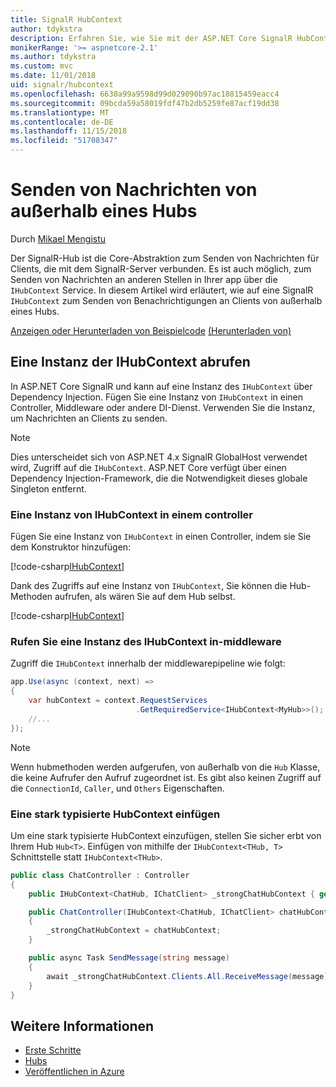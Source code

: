 ```yaml
---
title: SignalR HubContext
author: tdykstra
description: Erfahren Sie, wie Sie mit der ASP.NET Core SignalR HubContext-Dienst zum Senden von Benachrichtigungen an Clients von außerhalb eines Hubs.
monikerRange: '>= aspnetcore-2.1'
ms.author: tdykstra
ms.custom: mvc
ms.date: 11/01/2018
uid: signalr/hubcontext
ms.openlocfilehash: 6630a99a9598d99d029090b97ac18815459eacc4
ms.sourcegitcommit: 09bcda59a58019fdf47b2db5259fe87acf19dd38
ms.translationtype: MT
ms.contentlocale: de-DE
ms.lasthandoff: 11/15/2018
ms.locfileid: "51708347"
---
```

# <a name="send-messages-from-outside-a-hub"></a>Senden von Nachrichten von außerhalb eines Hubs

Durch [Mikael Mengistu](https://twitter.com/MikaelM_12)

Der SignalR-Hub ist die Core-Abstraktion zum Senden von Nachrichten für Clients, die mit dem SignalR-Server verbunden. Es ist auch möglich, zum Senden von Nachrichten an anderen Stellen in Ihrer app über die `IHubContext` Service. In diesem Artikel wird erläutert, wie auf eine SignalR `IHubContext` zum Senden von Benachrichtigungen an Clients von außerhalb eines Hubs.

[Anzeigen oder Herunterladen von Beispielcode](https://github.com/aspnet/Docs/tree/master/aspnetcore/signalr/hubcontext/sample/) [(Herunterladen von)](xref:index#how-to-download-a-sample)

## <a name="get-an-instance-of-ihubcontext"></a>Eine Instanz der IHubContext abrufen

In ASP.NET Core SignalR und kann auf eine Instanz des `IHubContext` über Dependency Injection. Fügen Sie eine Instanz von `IHubContext` in einen Controller, Middleware oder andere DI-Dienst. Verwenden Sie die Instanz, um Nachrichten an Clients zu senden.

> [!NOTE]
> Dies unterscheidet sich von ASP.NET 4.x SignalR GlobalHost verwendet wird, Zugriff auf die `IHubContext`. ASP.NET Core verfügt über einen Dependency Injection-Framework, die die Notwendigkeit dieses globale Singleton entfernt.

### <a name="inject-an-instance-of-ihubcontext-in-a-controller"></a>Eine Instanz von IHubContext in einem controller

Fügen Sie eine Instanz von `IHubContext` in einen Controller, indem sie Sie dem Konstruktor hinzufügen:

[!code-csharp[IHubContext](hubcontext/sample/Controllers/HomeController.cs?range=12-19,57)]

Dank des Zugriffs auf eine Instanz von `IHubContext`, Sie können die Hub-Methoden aufrufen, als wären Sie auf dem Hub selbst.

[!code-csharp[IHubContext](hubcontext/sample/Controllers/HomeController.cs?range=21-25)]

### <a name="get-an-instance-of-ihubcontext-in-middleware"></a>Rufen Sie eine Instanz des IHubContext in-middleware

Zugriff die `IHubContext` innerhalb der middlewarepipeline wie folgt:

```csharp
app.Use(async (context, next) =>
{
    var hubContext = context.RequestServices
                            .GetRequiredService<IHubContext<MyHub>>();
    //...
});
```

> [!NOTE]
> Wenn hubmethoden werden aufgerufen, von außerhalb von die `Hub` Klasse, die keine Aufrufer den Aufruf zugeordnet ist. Es gibt also keinen Zugriff auf die `ConnectionId`, `Caller`, und `Others` Eigenschaften.

### <a name="inject-a-strongly-typed-hubcontext"></a>Eine stark typisierte HubContext einfügen

Um eine stark typisierte HubContext einzufügen, stellen Sie sicher erbt von Ihrem Hub `Hub<T>`. Einfügen von mithilfe der `IHubContext<THub, T>` Schnittstelle statt `IHubContext<THub>`.

```csharp
public class ChatController : Controller
{
    public IHubContext<ChatHub, IChatClient> _strongChatHubContext { get; }

    public ChatController(IHubContext<ChatHub, IChatClient> chatHubContext)
    {
        _strongChatHubContext = chatHubContext;
    }

    public async Task SendMessage(string message)
    {
        await _strongChatHubContext.Clients.All.ReceiveMessage(message);
    }
}
```

## <a name="related-resources"></a>Weitere Informationen

* [Erste Schritte](xref:tutorials/signalr)
* [Hubs](xref:signalr/hubs)
* [Veröffentlichen in Azure](xref:signalr/publish-to-azure-web-app)
